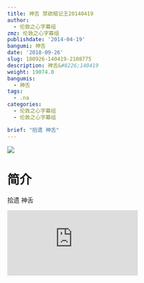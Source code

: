 ```yaml
---
title: 神舌 禁欲暗记王20140419
author:
  - 伦敦之心字幕组
zmz: 伦敦之心字幕组
publishdate: '2014-04-19'
bangumi: 神舌
date: '2018-09-26'
slug: 180926-140419-2108775
description: 神舌&#8226;140419
weight: 19074.0
bangumis:
  - 神舌
tags:
  - .na
categories:
  - 伦敦之心字幕组
  - 伦敦之心字幕组

brief: "拾遗 神舌"
---
```

![](https://i.imgur.com/ulc7nb8.jpg)
# 简介  
拾遗 神舌  
<div class ="resp-container">
<iframe class="testiframe" src="https://www.fantasy.tv/videoAd/videoAd.html?id=2108775&channelId=559535&code=0c11282c7aad2bad95cd24bedd5d0bfb" frameborder=0 allowfullscreen="true" ></iframe>
</div>

